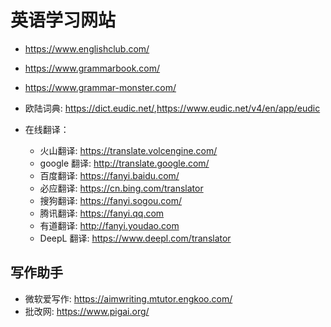 # 英语学习网站

- <https://www.englishclub.com/>
- <https://www.grammarbook.com/>
- <https://www.grammar-monster.com/>

- 欧陆词典: <https://dict.eudic.net/>,<https://www.eudic.net/v4/en/app/eudic>

- 在线翻译：

  - 火山翻译: <https://translate.volcengine.com/>
  - google 翻译: <http://translate.google.com/>
  - 百度翻译: <https://fanyi.baidu.com/>
  - 必应翻译: <https://cn.bing.com/translator>
  - 搜狗翻译: <https://fanyi.sogou.com/>
  - 腾讯翻译: <https://fanyi.qq.com>
  - 有道翻译: <http://fanyi.youdao.com>
  - DeepL 翻译: <https://www.deepl.com/translator>


## 写作助手

- 微软爱写作: <https://aimwriting.mtutor.engkoo.com/>
- 批改网: <https://www.pigai.org/>